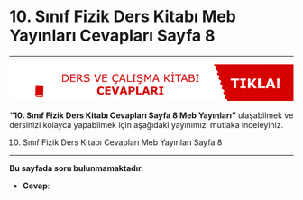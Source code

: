 # 10. Sınıf Fizik Ders Kitabı Meb Yayınları Cevapları Sayfa 8

---
[![Image 1](./image_1.gif)](https://www.evvelcevap.com/ders-ve-calisma-kitabi-cevaplari/)

**“10. Sınıf Fizik Ders Kitabı Cevapları Sayfa 8 Meb Yayınları”** ulaşabilmek ve dersinizi kolayca yapabilmek için aşağıdaki yayınımızı mutlaka inceleyiniz.

10. Sınıf Fizik Ders Kitabı Cevapları Meb Yayınları Sayfa 8
-----------------------------------------------------------

**Bu sayfada soru bulunmamaktadır.**

-   **Cevap**: